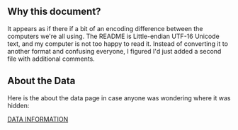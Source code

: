 ## Why this document?
It appears as if there if a bit of an encoding difference between the computers we're all using. The README is  Little-endian UTF-16 Unicode text, and my computer is not too happy to read it. Instead of converting it to another format and confusing everyone, I figured I'd just added a second file with additional comments.

## About the Data
Here is the about the data page in case anyone was wondering where it was hidden:


[DATA INFORMATION](https://www.medicare.gov/hospitalcompare/Data/Data-Updated.html#)